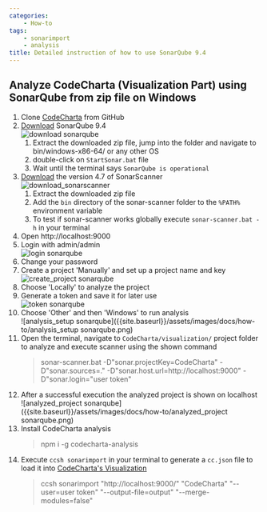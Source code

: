 ```yaml
---
categories:
    - How-to
tags:
    - sonarimport
    - analysis
title: Detailed instruction of how to use SonarQube 9.4
---
```


## Analyze CodeCharta (Visualization Part) using SonarQube from zip file on Windows

1. Clone [CodeCharta](https://github.com/MaibornWolff/codecharta) from GitHub
2. [Download](https://www.sonarqube.org/downloads/) SonarQube 9.4 \
   ![download sonarqube]({{site.baseurl}}/assets/images/docs/how-to/download_sonarqube_9_4.png)
    1. Extract the downloaded zip file, jump into the folder and navigate to bin/windows-x86-64/ or any other OS
    2. double-click on `StartSonar.bat` file
    3. Wait until the terminal says `SonarQube is operational`
3. [Download](https://docs.sonarqube.org/latest/analysis/scan/sonarscanner/) the version 4.7 of SonarScanner \
   ![download_sonarscanner]({{site.baseurl}}/assets/images/docs/how-to/download_sonarscanner.png)
    1. Extract the downloaded zip file
    2. Add the `bin` directory of the sonar-scanner folder to the `%PATH%` environment variable
    3. To test if sonar-scanner works globally execute `sonar-scanner.bat -h` in your terminal
4. Open http://localhost:9000
5. Login with admin/admin \
   ![login sonarqube]({{site.baseurl}}/assets/images/docs/how-to/login_sonarqube.png)
6. Change your password
7. Create a project 'Manually' and set up a project name and key \
   ![create_project sonarqube]({{site.baseurl}}/assets/images/docs/how-to/create_project_sonarqube.png)
8. Choose 'Locally' to analyze the project
9. Generate a token and save it for later use \
   ![token sonarqube]({{site.baseurl}}/assets/images/docs/how-to/token_sonarqube.png)
10. Choose 'Other' and then 'Windows' to run analysis \
    ![analysis_setup sonarqube]({{site.baseurl}}/assets/images/docs/how-to/analysis_setup sonarqube.png)
11. Open the terminal, navigate to `CodeCharta/visualization/` project folder to analyze and execute scanner using the shown command
    > sonar-scanner.bat -D"sonar.projectKey=CodeCharta" -D"sonar.sources=." -D"sonar.host.url=http://localhost:9000" -D"sonar.login="user token"
12. After a successful execution the analyzed project is shown on localhost \
    ![analyzed_project sonarqube]({{site.baseurl}}/assets/images/docs/how-to/analyzed_project sonarqube.png)
13. Install CodeCharta analysis
    > npm i -g codecharta-analysis
14. Execute `ccsh sonarimport` in your terminal to generate a `cc.json` file to load it into [CodeCharta's Visualization](https://maibornwolff.github.io/codecharta/visualization/app/index.html?file=codecharta.cc.json.gz&file=codecharta_analysis.cc.json.gz)
    > ccsh sonarimport "http://localhost:9000/" "CodeCharta" "--user=user token" "--output-file=output" "--merge-modules=false"
